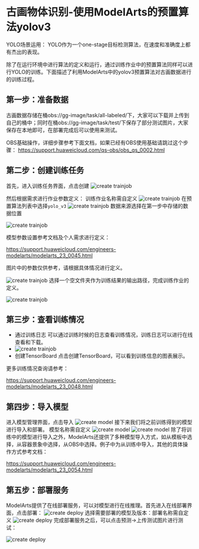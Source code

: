 # 古画物体识别-使用ModelArts的预置算法yolov3

YOLO场景运用：
YOLO作为一个one-stage目标检测算法，在速度和准确度上都有杰出的表现。

除了在运行环境中进行算法的定义和运行，通过训练作业中的预置算法同样可以进行YOLO的训练。下面描述了利用ModelArts中的yolov3预置算法对古画数据进行的训练过程。

## 第一步：准备数据

古画数据存储在桶obs://gg-image/task/all-labeled/下，大家可以下载并上传到自己的桶中；同时在桶obs://gg-image/task/test/下保存了部分测试图片，大家保存在本地即可，在部署完成后可以使用来测试。

OBS基础操作，详细步骤参考下面文档，如果已经有OBS使用基础请跳过这个步骤：
https://support.huaweicloud.com/qs-obs/obs_qs_0002.html

## 第二步：创建训练任务

首先，进入训练任务界面，点击创建
![create trainjob](./img/create_trainjob_0.png)

然后根据需求进行作业参数定义：
训练作业名称需自定义
![create trainjob](./img/create_trainjob_1.png)
在预置算法列表中选择`yolo_v3`
![create trainjob](./img/create_trainjob_2.png)
数据来源选择在第一步中存储的数据位置

![create trainjob](./img/create_trainjob_3_.png)

模型参数设置参考文档及个人需求进行定义：

https://support.huaweicloud.com/engineers-modelarts/modelarts_23_0045.html

图片中的参数仅供参考，请根据具体情况进行定义。

![create trainjob](./img/create_trainjob_4_.png)
选择一个空文件夹作为训练结果的输出路径，完成训练作业的定义。

![create trainjob](./img/create_trainjob_5_.png)

## 第三步：查看训练情况

- 通过训练日志
可以通过训练时候的日志查看训练情况，训练日志可以进行在线查看和下载。
- ![create trainjob](./img/create_trainjob_6_.png)
- 创建TensorBoard
点击创建TensorBoard，可以看到训练信息的图表展示。

更多训练情况查询请参考：

https://support.huaweicloud.com/engineers-modelarts/modelarts_23_0048.html

## 第四步：导入模型
进入模型管理界面，点击导入
![create model](./img/create_model_0.png)
接下来我们将之前训练得到的模型进行导入和部署。
模型名称需自定义
![create model](./img/create_model_1.png)
![create model](./img/create_model_2.png)
除了将训练中的模型进行导入之外，ModelArts还提供了多种模型导入方式，如从模板中选择，从容器景象中选择，从OBS中选择。例子中为从训练中导入，其他的具体操作方式参考文档：

https://support.huaweicloud.com/engineers-modelarts/modelarts_23_0054.html

## 第五步：部署服务
ModelArts提供了在线部署服务，可以对模型进行在线推理。首先进入在线部署界面，点击部署：
![create deploy](./img/create_deploy_0.png)
选择需要部署的模型及版本：部署名称需自定义
![create deploy](./img/create_deploy_1.png)
完成部署服务之后，可以点击预测->上传测试图片进行测试：

![create deploy](./img/create_deploy_2_.png)
